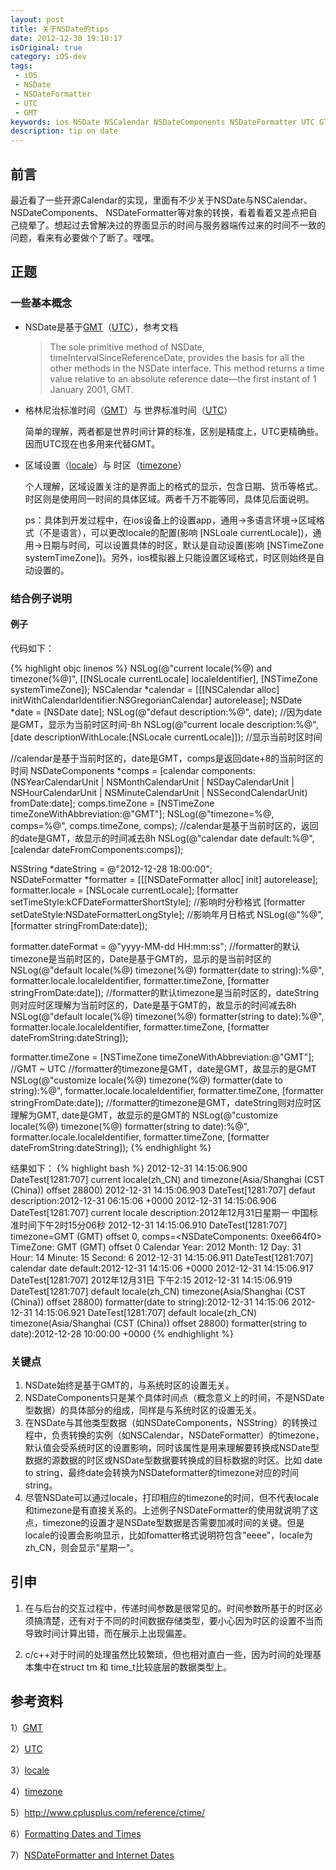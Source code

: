 ```yaml
---
layout: post
title: 关于NSDate的tips
date: 2012-12-30 19:10:17
isOriginal: true
category: iOS-dev
tags:
 - iOS
 - NSDate
 - NSDateFormatter
 - UTC 
 - GMT
keywords: ios NSDate NSCalendar NSDateComponents NSDateFormatter UTC GTM
description: tip on date
---
```


## 前言

最近看了一些开源Calendar的实现，里面有不少关于NSDate与NSCalendar、 NSDateComponents、 NSDateFormatter等对象的转换，看着看着又差点把自己绕晕了。想起过去曾解决过的界面显示的时间与服务器端传过来的时间不一致的问题，看来有必要做个了断了。嘿嘿。

## 正题

### 一些基本概念

+ NSDate是基于[GMT]()（[UTC]()），参考文档

	>The sole primitive method of NSDate, timeIntervalSinceReferenceDate, provides the basis for all the other methods in the NSDate interface. This method returns a time value relative to an absolute reference date—the first instant of 1 January 2001, GMT.
	
+ 格林尼治标准时间（[GMT][]）与 世界标准时间（[UTC][]）

	简单的理解，两者都是世界时间计算的标准，区别是精度上，UTC更精确些。因而UTC现在也多用来代替GMT。

+ 区域设置（[locale][]）与 时区（[timezone][]）

	个人理解，区域设置关注的是界面上的格式的显示，包含日期、货币等格式。时区则是使用同一时间的具体区域。两者千万不能等同，具体见后面说明。

	ps：具体到开发过程中，在ios设备上的设置app，通用->多语言环境->区域格式（不是语言），可以更改locale的配置(影响 [NSLoale currentLocale])，通用->日期与时间，可以设置具体的时区，默认是自动设置(影响 [NSTimeZone systemTimeZone])。另外，ios模拟器上只能设置区域格式，时区则始终是自动设置的。
	
### 结合例子说明

#### 例子

代码如下：

{% highlight objc linenos %}
 NSLog(@"current locale(%@) and timezone(%@)", [[NSLocale currentLocale] localeIdentifier], [NSTimeZone systemTimeZone]);
 NSCalendar *calendar = [[[NSCalendar alloc] initWithCalendarIdentifier:NSGregorianCalendar] autorelease];
 NSDate *date = [NSDate date];
 NSLog(@"defaut description:%@", date);  //因为date是GMT，显示为当前时区时间-8h
 NSLog(@"current locale description:%@", [date descriptionWithLocale:[NSLocale currentLocale]]);  //显示当前时区时间

 //calendar是基于当前时区的，date是GMT，comps是返回date+8的当前时区的时间
 NSDateComponents *comps = [calendar components:(NSYearCalendarUnit |
                                                 NSMonthCalendarUnit |
                                                 NSDayCalendarUnit |
                                                 NSHourCalendarUnit |
                                                 NSMinuteCalendarUnit |
                                                 NSSecondCalendarUnit)
                                       fromDate:date];
 comps.timeZone = [NSTimeZone timeZoneWithAbbreviation:@"GMT"];
 NSLog(@"timezone=%@, comps=%@", comps.timeZone, comps);
 //calendar是基于当前时区的，返回的date是GMT，故显示的时间减去8h
 NSLog(@"calendar date default:%@", [calendar dateFromComponents:comps]);

 NSString *dateString = @"2012-12-28 18:00:00";  
 NSDateFormatter *formatter = [[[NSDateFormatter alloc] init] autorelease];
 formatter.locale = [NSLocale currentLocale];
 [formatter setTimeStyle:kCFDateFormatterShortStyle]; //影响时分秒格式
 [formatter setDateStyle:NSDateFormatterLongStyle];   //影响年月日格式
 NSLog(@"%@", [formatter stringFromDate:date]);

 formatter.dateFormat = @"yyyy-MM-dd HH:mm:ss";
 //formatter的默认timezone是当前时区的，Date是基于GMT的，显示的是当前时区的
 NSLog(@"default locale(%@) timezone(%@) formatter(date to string):%@",
       formatter.locale.localeIdentifier,
       formatter.timeZone,
       [formatter stringFromDate:date]);
 //formatter的默认timezone是当前时区的，dateString则对应时区理解为当前时区的，Date是基于GMT的，故显示的时间减去8h
 NSLog(@"default locale(%@) timezone(%@) formatter(string to date):%@",
       formatter.locale.localeIdentifier,
       formatter.timeZone,
       [formatter dateFromString:dateString]);

 formatter.timeZone = [NSTimeZone timeZoneWithAbbreviation:@"GMT"];  //GMT ~ UTC
 //formatter的timezone是GMT，date是GMT，故显示的是GMT
 NSLog(@"customize locale(%@) timezone(%@) formatter(date to string):%@",
       formatter.locale.localeIdentifier,
       formatter.timeZone,
       [formatter stringFromDate:date]);
 //formatter的timezone是GMT，dateString则对应时区理解为GMT, date是GMT，故显示的是GMT的
 NSLog(@"customize locale(%@) timezone(%@) formatter(string to date):%@",
       formatter.locale.localeIdentifier,
       formatter.timeZone,
       [formatter dateFromString:dateString]);
{% endhighlight %}

结果如下：
{% highlight bash %}
2012-12-31 14:15:06.900 DateTest[1281:707] current locale(zh_CN) and timezone(Asia/Shanghai (CST (China)) offset 28800)
2012-12-31 14:15:06.903 DateTest[1281:707] defaut description:2012-12-31 06:15:06 +0000
2012-12-31 14:15:06.906 DateTest[1281:707] current locale description:2012年12月31日星期一 中国标准时间下午2时15分06秒
2012-12-31 14:15:06.910 DateTest[1281:707] timezone=GMT (GMT) offset 0, comps=<NSDateComponents: 0xee664f0>
    TimeZone: GMT (GMT) offset 0
    Calendar Year: 2012
    Month: 12
    Day: 31
    Hour: 14
    Minute: 15
    Second: 6
2012-12-31 14:15:06.911 DateTest[1281:707] calendar date default:2012-12-31 14:15:06 +0000
2012-12-31 14:15:06.917 DateTest[1281:707] 2012年12月31日 下午2:15
2012-12-31 14:15:06.919 DateTest[1281:707] default locale(zh_CN) timezone(Asia/Shanghai (CST (China)) offset 28800) formatter(date to string):2012-12-31 14:15:06
2012-12-31 14:15:06.921 DateTest[1281:707] default locale(zh_CN) timezone(Asia/Shanghai (CST (China)) offset 28800) formatter(string to date):2012-12-28 10:00:00 +0000
{% endhighlight %}

### 关键点

1. NSDate始终是基于GMT的，与系统时区的设置无关。
2. NSDateComponents只是某个具体时间点（概念意义上的时间，不是NSDate型数据）的具体部分的组成，同样是与系统时区的设置无关。
3. 在NSDate与其他类型数据（如NSDateComponents，NSString）的转换过程中，负责转换的实例（如NSCalendar，NSDateFormatter）的timezone，默认值会受系统时区的设置影响，同时该属性是用来理解要转换成NSDate型数据的源数据的时区或NSDate型数据要转换成的目标数据的时区。比如 date to string，最终date会转换为NSDateformatter的timezone对应的时间string。
4. 尽管NSDate可以通过locale，打印相应的timezone的时间，但不代表locale和timezone是有直接关系的。上述例子NSDateFormatter的使用就说明了这点，timezone的设置才是NSDate型数据是否需要加减时间的关键。但是locale的设置会影响显示，比如fomatter格式说明符包含"eeee"，locale为zh_CN，则会显示"星期一"。

## 引申

1. 在与后台的交互过程中，传递时间参数是很常见的。时间参数所基于的时区必须搞清楚，还有对于不同的时间数据存储类型，要小心因为时区的设置不当而导致时间计算出错，而在展示上出现偏差。

2. c/c++对于时间的处理虽然比较繁琐，但也相对直白一些，因为时间的处理基本集中在struct tm 和 time_t比较底层的数据类型上。

## 参考资料

1）[GMT][]

2）[UTC][]

3）[locale][]

4）[timezone][]

5）<http://www.cplusplus.com/reference/ctime/>

6）[Formatting Dates and Times](http://userguide.icu-project.org/formatparse/datetime)

7）[NSDateFormatter and Internet Dates](http://developer.apple.com/library/ios/#qa/qa1480/_index.html)

[GMT]: http://zh.wikipedia.org/wiki/GMT
[UTC]: http://zh.wikipedia.org/wiki/UTC
[locale]: http://zh.wikipedia.org/wiki/区域设置
[timezone]: http://zh.wikipedia.org/wiki/时区
